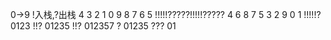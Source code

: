 0->9
!入栈,?出栈
4 3 2 1 0 9 8 7 6 5
!!!!!?????!!!!!?????
4 6 8 7 5 3 2 9 0 1
!!!!!?
0123
!!?
01235
!!?
012357
?
01235
???
01



